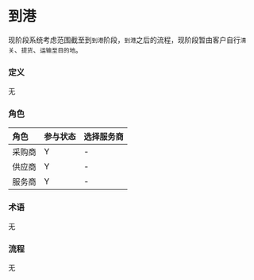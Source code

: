 # 到港

现阶段系统考虑范围截至到`到港`阶段，`到港`之后的流程，现阶段暂由客户自行`清关`、`提货`、`运输至目的地`。

### 定义

无

### 角色

| 角色 | 参与状态 | 选择服务商 |
| :--- | :--- | :--- |
| 采购商 | Y | - |
| 供应商 | Y | - |
| 服务商 | Y | - |

### 术语

无

### 流程

无



### 



